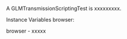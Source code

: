 A GLMTransmissionScriptingTest is xxxxxxxxx.Instance Variables	browser:		<Object>browser	- xxxxx